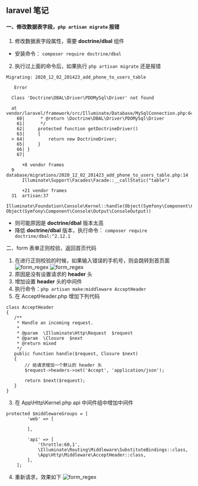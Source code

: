 ## laravel 笔记

#### 一、修改数据表字段，`php artisan migrate` 报错

1. 修改数据表字段属性，需要 **doctrine/dbal** 组件
 - 安装命令：
`composer require doctrine/dbal`

2. 执行过上面的命令后，如果执行 `php artisan migrate` 还是报错
```
Migrating: 2020_12_02_201423_add_phone_to_users_table

   Error

  Class 'Doctrine\DBAL\Driver\PDOMySql\Driver' not found

  at vendor/laravel/framework/src/Illuminate/Database/MySqlConnection.php:64
    60|      * @return \Doctrine\DBAL\Driver\PDOMySql\Driver
    61|      */
    62|     protected function getDoctrineDriver()
    63|     {
  > 64|         return new DoctrineDriver;
    65|     }
    66| }
    67|

      +8 vendor frames
  9   database/migrations/2020_12_02_201423_add_phone_to_users_table.php:14
      Illuminate\Support\Facades\Facade::__callStatic("table")

      +21 vendor frames
  31  artisan:37
      Illuminate\Foundation\Console\Kernel::handle(Object(Symfony\Component\Console\Input\ArgvInput), Object(Symfony\Component\Console\Output\ConsoleOutput))
```

 - 则可能原因是 **doctrine/dbal** 版本太高
 - 降低 **doctrine/dbal** 版本，执行命令：
`composer require doctrine/dbal:^2.12.1`

二、form 表单正则校验，返回首页代码

1. 在进行正则校验的时候，如果输入错误的手机号，则会跳转到首页面
![form_regex](/images/sms_1.jpg)
![form_regex](/images/sms_2.jpg)
2. 原因是没有设置请求的 **header** 头
3. 增加设置 **header** 头的中间件
 1. 执行命令：`php artisan make:middleware AcceptHeader`
 2. 在 AcceptHeader.php 增加下列代码
 ```
 class AcceptHeader
{
    /**
     * Handle an incoming request.
     *
     * @param  \Illuminate\Http\Request  $request
     * @param  \Closure  $next
     * @return mixed
     */
    public function handle($request, Closure $next)
    {
        // 给请求增加一个默认的 header 头
        $request->headers->set('Accept', 'application/json');

        return $next($request);
    }
}
```

  3. 在 App\Http\Kernel.php api 中间件组中增加中间件
```
protected $middlewareGroups = [
        'web' => [

        ],

        'api' => [
            'throttle:60,1',
            \Illuminate\Routing\Middleware\SubstituteBindings::class,
            \App\Http\Middleware\AcceptHeader::class,
        ],
    ];
```

  4. 重新请求，效果如下
  ![form_regex](/images/sms_3.jpg)

